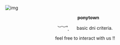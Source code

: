 ![img](https://files.catbox.moe/13ux9w.png)
<p align="center">
  <b>⠀⠀ponytown</b><br>
<p align="center">
︶︶˚̣̣̣ ⠀⠀ basic dni criteria.
<p align="center">
 feel free to interact with us !!
